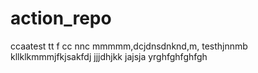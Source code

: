 # action_repo
ccaatest 
tt
f
cc
nnc
mmmmm,dcjdnsdnknd,m,
testhjnnmb
kllklkmmmjfkjsakfdj
jjjdhjkk
jajsja
yrghfghfghfgh
